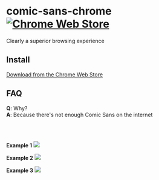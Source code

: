 # comic-sans-chrome [![Chrome Web Store](https://img.shields.io/chrome-web-store/stars/ekkomanikbbhmibebhebdgeoeaddjgoc.svg)](https://chrome.google.com/webstore/detail/comic-sans-chrome/ekkomanikbbhmibebhebdgeoeaddjgoc/related)
Clearly a superior browsing experience

## Install
[Download from the Chrome Web Store](https://chrome.google.com/webstore/detail/comic-sans-chrome/ekkomanikbbhmibebhebdgeoeaddjgoc)

## FAQ
**Q**: Why?  
**A**: Because there's not enough Comic Sans on the internet

<br>
<br>

**Example 1**
![](https://files.lukaskollmer.me/embed/comic-sans-chrome/image1.png)

**Example 2**
![](https://files.lukaskollmer.me/embed/comic-sans-chrome/image2.png)

**Example 3**
![](https://files.lukaskollmer.me/embed/comic-sans-chrome/image3.png)

